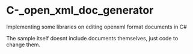 # C-_open_xml_doc_generator
Implementing some libraries on editing openxml format documents in C#

The sample itself doesnt include documents themselves, just code to change them.
